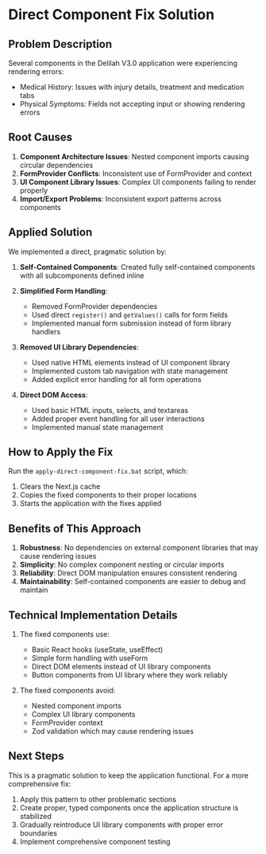 # Direct Component Fix Solution

## Problem Description

Several components in the Delilah V3.0 application were experiencing rendering errors:
- Medical History: Issues with injury details, treatment and medication tabs
- Physical Symptoms: Fields not accepting input or showing rendering errors

## Root Causes

1. **Component Architecture Issues**: Nested component imports causing circular dependencies
2. **FormProvider Conflicts**: Inconsistent use of FormProvider and context
3. **UI Component Library Issues**: Complex UI components failing to render properly
4. **Import/Export Problems**: Inconsistent export patterns across components

## Applied Solution

We implemented a direct, pragmatic solution by:

1. **Self-Contained Components**: Created fully self-contained components with all subcomponents defined inline
2. **Simplified Form Handling**: 
   - Removed FormProvider dependencies
   - Used direct `register()` and `getValues()` calls for form fields
   - Implemented manual form submission instead of form library handlers

3. **Removed UI Library Dependencies**:
   - Used native HTML elements instead of UI component library
   - Implemented custom tab navigation with state management
   - Added explicit error handling for all form operations

4. **Direct DOM Access**:
   - Used basic HTML inputs, selects, and textareas
   - Added proper event handling for all user interactions
   - Implemented manual state management

## How to Apply the Fix

Run the `apply-direct-component-fix.bat` script, which:
1. Clears the Next.js cache
2. Copies the fixed components to their proper locations
3. Starts the application with the fixes applied

## Benefits of This Approach

1. **Robustness**: No dependencies on external component libraries that may cause rendering issues
2. **Simplicity**: No complex component nesting or circular imports
3. **Reliability**: Direct DOM manipulation ensures consistent rendering
4. **Maintainability**: Self-contained components are easier to debug and maintain

## Technical Implementation Details

1. The fixed components use:
   - Basic React hooks (useState, useEffect)
   - Simple form handling with useForm
   - Direct DOM elements instead of UI library components
   - Button components from UI library where they work reliably

2. The fixed components avoid:
   - Nested component imports
   - Complex UI library components
   - FormProvider context
   - Zod validation which may cause rendering issues

## Next Steps

This is a pragmatic solution to keep the application functional. For a more comprehensive fix:

1. Apply this pattern to other problematic sections
2. Create proper, typed components once the application structure is stabilized
3. Gradually reintroduce UI library components with proper error boundaries
4. Implement comprehensive component testing
